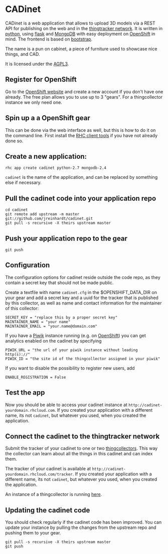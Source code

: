 CADinet
=======

CADinet is a web application that allows to upload 3D models via a REST API for
publishing on the web and in the [thingtracker network](https://thingtracker.net).
It is written in [python](http://python.org), using
[flask](http://flask.pocoo.org/) and [MongoDB](http://www.mongodb.org/) with
easy deployment on [OpenShift](https://www.openshift.com/) in mind. The
frontend is based on [bootstrap](http://getbootstrap.com/).

The name is a pun on cabinet, a piece of furniture used to showcase nice
things, and CAD.

It is licensed under the [AGPL3](http://www.gnu.org/licenses/agpl.html).

Register for OpenShift
----------------------

Go to the [OpenShift website](https://www.openshift.com/) and create a new
account if you don't have one already. The free plan allows you to use up to 3
"gears". For a thingcollector instance we only need one.

Spin up a a OpenShift gear
--------------------------

This can be done via the web interface as well, but this is how to do it on the
command line. First install the [RHC client
tools](https://www.openshift.com/developers/rhc-client-tools-install) if you
have not already done so.

Create a new application:
-------------------------

    rhc app create cadinet python-2.7 mongodb-2.4

`cadinet` is the name of the application, and can be replaced by something else
if necessary.

Pull the cadinet code into your application repo
-------------------------------------------------------

    cd cadinet
    git remote add upstream -m master git://github.com/jreinhardt/cadinet.git
    git pull -s recursive -X theirs upstream master

Push your application repo to the gear
--------------------------------------

    git push


Configuration
-------------

The configuration options for cadinet reside outside the code repo, as they
contain a secret key that should not be made public.

Create a textfile with name `cadinet.cfg` in the $OPENSHIFT_DATA_DIR on your
gear and add a secret key and a uuid for the tracker that is published by this
collector, as well as name and contact information for the maintainer of this
collector:

    SECRET_KEY = "replace this by a proper secret key"
    MAINTAINER_NAME = "your name"
    MAINTAINER_EMAIL = "your.name@domain.com"

If you have a [Piwik](http://piwik.org/) instance running (e.g. on
[OpenShift](https://github.com/openshift/piwik-openshift-quickstart)) you can
get analytics enabled on the cadinet by specifying

    PIWIK_URL = "the url of your piwik instance without leading http(s)://"
    PIWIK_ID = "the site id of the thingcollector assigned in your piwik"

If you want to disable the possibility to register new users, add

    ENABLE_REGISTRATION = False

Test the app
------------

Now you should be able to access your cadinet instance at
`http://cadinet-yourdomain.rhcloud.com`. If you created your application with a
different name, its not `cadinet`, but whatever you used, when you created the
application.


Connect the cadinet to the thingtracker network
-----------------------------------------------

Submit the tracker of your cadinet to one or two
[thingcollectors](https://github.com/jreinhardt/thingcollector). This way the
collector can learn about all the things in this cadinet and can index them.

The tracker of your cadinet is available at
`http://cadinet-yourdomain.rhcloud.com/tracker`. If you created your
application with a different name, its not `cadinet`, but whatever you used,
when you created the application.

An instance of a thingcollector is running
[here](http://thingcollector-bolts.rhcloud.com).



Updating the cadinet code
---------------------------

You should check regularly if the cadinet code has been improved. You
can update your instance by pulling the changes from the upstream repo and
pushing them to your gear.

    git pull -s recursive -X theirs upstream master
    git push
